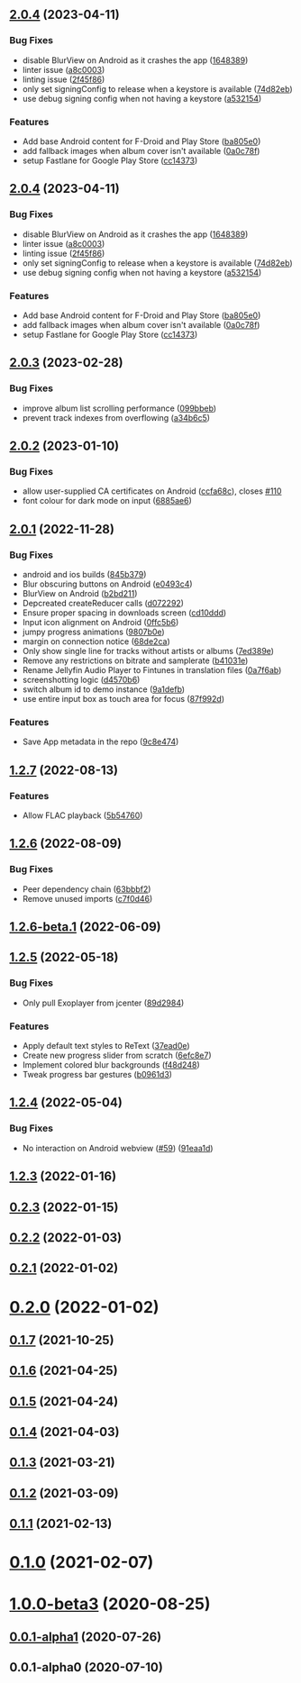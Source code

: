 ## [2.0.4](https://github.com/leinelissen/jellyfin-audio-player/compare/v2.0.3...v2.0.4) (2023-04-11)


### Bug Fixes

* disable BlurView on Android as it crashes the app ([1648389](https://github.com/leinelissen/jellyfin-audio-player/commit/1648389ccce088e6836bcad31bd5c3b7cb996a78))
* linter issue ([a8c0003](https://github.com/leinelissen/jellyfin-audio-player/commit/a8c0003fc13cb7d4778f65e8702b1c3c5fd1cc59))
* linting issue ([2f45f86](https://github.com/leinelissen/jellyfin-audio-player/commit/2f45f868c8cc8a7f4308282b672d1d487f480c0a))
* only set signingConfig to release when a keystore is available ([74d82eb](https://github.com/leinelissen/jellyfin-audio-player/commit/74d82eb77a412ba84d0820abbad84ac304c62611))
* use debug signing config when not having a keystore ([a532154](https://github.com/leinelissen/jellyfin-audio-player/commit/a532154ce023ba2eecbbc3c8d7bbe08bcca0cd57))


### Features

* Add base Android content for F-Droid and Play Store ([ba805e0](https://github.com/leinelissen/jellyfin-audio-player/commit/ba805e061e56d719b18cfd8a6bafccf9174110b8))
* add fallback images when album cover isn't available ([0a0c78f](https://github.com/leinelissen/jellyfin-audio-player/commit/0a0c78f3d592e0d92a6bb3fd605810e0af1441bb))
* setup Fastlane for Google Play Store ([cc14373](https://github.com/leinelissen/jellyfin-audio-player/commit/cc14373575a844458737ac6f0a6e8d8ea783ce75))



## [2.0.4](https://github.com/leinelissen/jellyfin-audio-player/compare/v2.0.3...v2.0.4) (2023-04-11)


### Bug Fixes

* disable BlurView on Android as it crashes the app ([1648389](https://github.com/leinelissen/jellyfin-audio-player/commit/1648389ccce088e6836bcad31bd5c3b7cb996a78))
* linter issue ([a8c0003](https://github.com/leinelissen/jellyfin-audio-player/commit/a8c0003fc13cb7d4778f65e8702b1c3c5fd1cc59))
* linting issue ([2f45f86](https://github.com/leinelissen/jellyfin-audio-player/commit/2f45f868c8cc8a7f4308282b672d1d487f480c0a))
* only set signingConfig to release when a keystore is available ([74d82eb](https://github.com/leinelissen/jellyfin-audio-player/commit/74d82eb77a412ba84d0820abbad84ac304c62611))
* use debug signing config when not having a keystore ([a532154](https://github.com/leinelissen/jellyfin-audio-player/commit/a532154ce023ba2eecbbc3c8d7bbe08bcca0cd57))


### Features

* Add base Android content for F-Droid and Play Store ([ba805e0](https://github.com/leinelissen/jellyfin-audio-player/commit/ba805e061e56d719b18cfd8a6bafccf9174110b8))
* add fallback images when album cover isn't available ([0a0c78f](https://github.com/leinelissen/jellyfin-audio-player/commit/0a0c78f3d592e0d92a6bb3fd605810e0af1441bb))
* setup Fastlane for Google Play Store ([cc14373](https://github.com/leinelissen/jellyfin-audio-player/commit/cc14373575a844458737ac6f0a6e8d8ea783ce75))



## [2.0.3](https://github.com/leinelissen/jellyfin-audio-player/compare/v2.0.2...v2.0.3) (2023-02-28)


### Bug Fixes

* improve album list scrolling performance ([099bbeb](https://github.com/leinelissen/jellyfin-audio-player/commit/099bbebe38942f2c72782e6c34ad3cea0876b291))
* prevent track indexes from overflowing ([a34b6c5](https://github.com/leinelissen/jellyfin-audio-player/commit/a34b6c51141cb3cd6058733ccb3323d75f40bbd5))



## [2.0.2](https://github.com/leinelissen/jellyfin-audio-player/compare/v2.0.1...v2.0.2) (2023-01-10)


### Bug Fixes

* allow user-supplied CA certificates on Android ([ccfa68c](https://github.com/leinelissen/jellyfin-audio-player/commit/ccfa68c53045dfc1a7071d282da477a3ec6c9f60)), closes [#110](https://github.com/leinelissen/jellyfin-audio-player/issues/110)
* font colour for dark mode on input ([6885ae6](https://github.com/leinelissen/jellyfin-audio-player/commit/6885ae6216119155e86146c39ca502fa8a18183f))



## [2.0.1](https://github.com/leinelissen/jellyfin-audio-player/compare/v2.0.0...v2.0.1) (2022-11-28)


### Bug Fixes

* android and ios builds ([845b379](https://github.com/leinelissen/jellyfin-audio-player/commit/845b379e0983f012a2eda65350748307d4b74dca))
* Blur obscuring buttons on Android ([e0493c4](https://github.com/leinelissen/jellyfin-audio-player/commit/e0493c4a55157abff8fbb1eddeab331ac856feff))
* BlurView on Android ([b2bd211](https://github.com/leinelissen/jellyfin-audio-player/commit/b2bd211758f13a789294b98b5a129b07519ec3f8))
* Depcreated createReducer calls ([d072292](https://github.com/leinelissen/jellyfin-audio-player/commit/d072292008929aa53738bf69e91eb6925686687a))
* Ensure proper spacing in downloads screen ([cd10ddd](https://github.com/leinelissen/jellyfin-audio-player/commit/cd10ddd260c0a8d2b967248fe6dc0aeb09983e32))
* Input icon alignment on Android ([0ffc5b6](https://github.com/leinelissen/jellyfin-audio-player/commit/0ffc5b64894099d761451483fa7cd35e76446054))
* jumpy progress animations ([9807b0e](https://github.com/leinelissen/jellyfin-audio-player/commit/9807b0e920379ea646f6940d814cd2ed239a2054))
* margin on connection notice ([68de2ca](https://github.com/leinelissen/jellyfin-audio-player/commit/68de2ca80e3ba55489a34d9464af4f891093ffe6))
* Only show single line for tracks without artists or albums ([7ed389e](https://github.com/leinelissen/jellyfin-audio-player/commit/7ed389ead647c299be229b15fab47a8cc97be8c7))
* Remove any restrictions on bitrate and samplerate ([b41031e](https://github.com/leinelissen/jellyfin-audio-player/commit/b41031eeac9b5a9976b10a93d620bfd108c8d97c))
* Rename Jellyfin Audio Player to Fintunes in translation files ([0a7f6ab](https://github.com/leinelissen/jellyfin-audio-player/commit/0a7f6abf3e6af6f5684b63b0005868f250e687a2))
* screenshotting logic ([d4570b6](https://github.com/leinelissen/jellyfin-audio-player/commit/d4570b60aecdeae4ce8dedb63c511f359e9760cb))
* switch album id to demo instance ([9a1defb](https://github.com/leinelissen/jellyfin-audio-player/commit/9a1defbeef61a79addec4f71e0363e0b0271a111))
* use entire input box as touch area for focus ([87f992d](https://github.com/leinelissen/jellyfin-audio-player/commit/87f992d912f0846773a85d67b6f67a90fe1ac293))


### Features

* Save App metadata in the repo ([9c8e474](https://github.com/leinelissen/jellyfin-audio-player/commit/9c8e474d51402f5e6fa24ab683cc86aa3e131552))



## [1.2.7](https://github.com/leinelissen/jellyfin-audio-player/compare/v1.2.6...v1.2.7) (2022-08-13)


### Features

* Allow FLAC playback ([5b54760](https://github.com/leinelissen/jellyfin-audio-player/commit/5b54760e4ee6620062ce0cc4c79daf81753f00ae))



## [1.2.6](https://github.com/leinelissen/jellyfin-audio-player/compare/v1.2.6-beta.1...v1.2.6) (2022-08-09)


### Bug Fixes

* Peer dependency chain ([63bbbf2](https://github.com/leinelissen/jellyfin-audio-player/commit/63bbbf2719aa5d296a6ec99774f9bf1a1aa068d0))
* Remove unused imports ([c7f0d46](https://github.com/leinelissen/jellyfin-audio-player/commit/c7f0d46b410825765ab5d074469ec23d32ffd45d))



## [1.2.6-beta.1](https://github.com/leinelissen/jellyfin-audio-player/compare/v1.2.5...v1.2.6-beta.1) (2022-06-09)



## [1.2.5](https://github.com/leinelissen/jellyfin-audio-player/compare/v1.2.4...v1.2.5) (2022-05-18)


### Bug Fixes

* Only pull Exoplayer from jcenter ([89d2984](https://github.com/leinelissen/jellyfin-audio-player/commit/89d29844b9821e1a42b3b60c43dc4c3078231d56))


### Features

* Apply default text styles to ReText ([37ead0e](https://github.com/leinelissen/jellyfin-audio-player/commit/37ead0ec989a8b714fde1bcb6dd36e568c6e7e8c))
* Create new progress slider from scratch ([6efc8e7](https://github.com/leinelissen/jellyfin-audio-player/commit/6efc8e757c10c66019914f7561d075c3ecaf2f69))
* Implement colored blur backgrounds ([f48d248](https://github.com/leinelissen/jellyfin-audio-player/commit/f48d2481443850888a0bd1a1cf2604420e633b26))
* Tweak progress bar gestures ([b0961d3](https://github.com/leinelissen/jellyfin-audio-player/commit/b0961d3263d5f4ef3978fde748a6a277059cb0cb))



## [1.2.4](https://github.com/leinelissen/jellyfin-audio-player/compare/v1.2.3...v1.2.4) (2022-05-04)


### Bug Fixes

* No interaction on Android webview ([#59](https://github.com/leinelissen/jellyfin-audio-player/issues/59)) ([91eaa1d](https://github.com/leinelissen/jellyfin-audio-player/commit/91eaa1d864f66e1a6597809bd46c17907acc99ee))



## [1.2.3](https://github.com/leinelissen/jellyfin-audio-player/compare/v0.2.3...v1.2.3) (2022-01-16)



## [0.2.3](https://github.com/leinelissen/jellyfin-audio-player/compare/v0.2.2...v0.2.3) (2022-01-15)



## [0.2.2](https://github.com/leinelissen/jellyfin-audio-player/compare/v0.2.1...v0.2.2) (2022-01-03)



## [0.2.1](https://github.com/leinelissen/jellyfin-audio-player/compare/v0.2.0...v0.2.1) (2022-01-02)



# [0.2.0](https://github.com/leinelissen/jellyfin-audio-player/compare/v0.1.7...v0.2.0) (2022-01-02)



## [0.1.7](https://github.com/leinelissen/jellyfin-audio-player/compare/v0.1.6...v0.1.7) (2021-10-25)



## [0.1.6](https://github.com/leinelissen/jellyfin-audio-player/compare/v0.1.5...v0.1.6) (2021-04-25)



## [0.1.5](https://github.com/leinelissen/jellyfin-audio-player/compare/v0.1.4...v0.1.5) (2021-04-24)



## [0.1.4](https://github.com/leinelissen/jellyfin-audio-player/compare/v0.1.3...v0.1.4) (2021-04-03)



## [0.1.3](https://github.com/leinelissen/jellyfin-audio-player/compare/v0.1.2...v0.1.3) (2021-03-21)



## [0.1.2](https://github.com/leinelissen/jellyfin-audio-player/compare/v0.1.1...v0.1.2) (2021-03-09)



## [0.1.1](https://github.com/leinelissen/jellyfin-audio-player/compare/v0.1.0...v0.1.1) (2021-02-13)



# [0.1.0](https://github.com/leinelissen/jellyfin-audio-player/compare/v1.0.0-beta3...v0.1.0) (2021-02-07)



# [1.0.0-beta3](https://github.com/leinelissen/jellyfin-audio-player/compare/v0.0.1-alpha1...v1.0.0-beta3) (2020-08-25)



## [0.0.1-alpha1](https://github.com/leinelissen/jellyfin-audio-player/compare/v0.0.1-alpha0...v0.0.1-alpha1) (2020-07-26)



## 0.0.1-alpha0 (2020-07-10)



